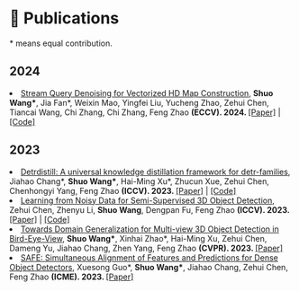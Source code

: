 # 📝 Publications  

\* means equal contribution.




## 2024

<li><a href="https://arxiv.org/abs/2401.09112">Stream Query Denoising for Vectorized HD Map Construction</a>,  
     <strong>Shuo Wang*</strong>, Jia Fan*, Weixin Mao, Yingfei Liu, Yucheng Zhao, Zehui Chen, Tiancai Wang, Chi Zhang, Chi Zhang, Feng Zhao 
      <strong>(ECCV). 2024. </strong> <a href="https://arxiv.org/abs/2401.09112">[Paper]</a> | <a href="https://github.com/shuowang666/SQD-MapNet.git">[Code]</a> </li>

## 2023

<li><a href="http://openaccess.thecvf.com/content/ICCV2023/papers/Chang_DETRDistill_A_Universal_Knowledge_Distillation_Framework_for_DETR-families_ICCV_2023_paper.pdf">Detrdistill: A universal knowledge distillation framework for detr-families</a>,  
     Jiahao Chang*, <strong>Shuo Wang*</strong>, Hai-Ming Xu*, Zhucun Xue, Zehui Chen, Chenhongyi Yang, Feng Zhao
      <strong>(ICCV). 2023. <span style="color:red"></span> </strong> <a href="http://openaccess.thecvf.com/content/ICCV2023/papers/Chang_DETRDistill_A_Universal_Knowledge_Distillation_Framework_for_DETR-families_ICCV_2023_paper.pdf">[Paper]</a> | <a href="https://github.com/BIVLab-USTC/DETRDistill.git">[Code]</a> </li>

<li><a href="https://openaccess.thecvf.com/content/ICCV2023/papers/Chen_Learning_from_Noisy_Data_for_Semi-Supervised_3D_Object_Detection_ICCV_2023_paper.pdf">Learning from Noisy Data for Semi-Supervised 3D Object Detection</a>,  
     Zehui Chen, Zhenyu Li, <strong>Shuo Wang</strong>, Dengpan Fu, Feng Zhao
      <strong>(ICCV). 2023. <span style="color:red"></span> </strong> <a href="https://openaccess.thecvf.com/content/ICCV2023/papers/Chen_Learning_from_Noisy_Data_for_Semi-Supervised_3D_Object_Detection_ICCV_2023_paper.pdf">[Paper]</a> | <a href="https://github.com/zehuichen123/NoiseDet.git">[Code]</a> </li>

<li><a href="http://openaccess.thecvf.com/content/CVPR2023/papers/Wang_Towards_Domain_Generalization_for_Multi-View_3D_Object_Detection_in_Bird-Eye-View_CVPR_2023_paper.pdf">Towards Domain Generalization for Multi-view 3D Object Detection in Bird-Eye-View</a>,  
     <strong>Shuo Wang*</strong>, Xinhai Zhao*, Hai-Ming Xu, Zehui Chen, Dameng Yu, Jiahao Chang, Zhen Yang, Feng Zhao
      <strong>(CVPR). 2023. <span style="color:red"></span> </strong> <a href="http://openaccess.thecvf.com/content/CVPR2023/papers/Wang_Towards_Domain_Generalization_for_Multi-View_3D_Object_Detection_in_Bird-Eye-View_CVPR_2023_paper.pdf">[Paper]</a> </li>

<li><a href="https://ieeexplore.ieee.org/abstract/document/10219634/">SAFE: Simultaneous Alignment of Features and Predictions for Dense Object Detectors</a>,  
     Xuesong Guo*, <strong>Shuo Wang*</strong>, Jiahao Chang, Zehui Chen, Feng Zhao
      <strong>(ICME). 2023. <span style="color:red"></span> </strong> <a href="https://ieeexplore.ieee.org/abstract/document/10219634/">[Paper]</a> </li>


